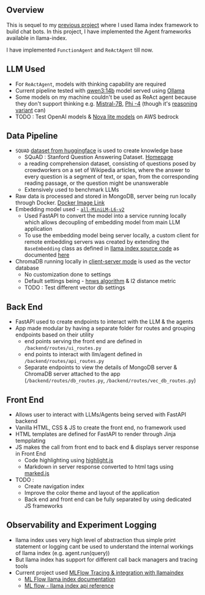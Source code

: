 ## Overview

This is sequel to my [previous project](https://github.com/YashKushwaha/chatbot_ui) where I used llama index framework to build chat bots. In this project, I have implemented the Agent frameworks available in llama-index. 

I have implemented `FunctionAgent` and `ReActAgent` till now.

## LLM Used
- For `ReActAgent`, models with thinking capability are required
- Current pipeline tested with [qwen3:14b](https://ollama.com/library/qwen3:14b) model served using [Ollama](https://ollama.com/download/linux)
- Some models on my machine couldn't be used as ReAct agent because they don't support thinking e.g. [Mistral-7B](https://huggingface.co/lmstudio-community/Mistral-7B-Instruct-v0.3-GGUF), [Phi -4](https://huggingface.co/lmstudio-community/phi-4-GGUF) (though it's [reasoning variant](https://huggingface.co/microsoft/Phi-4-reasoning) can)
- TODO : Test OpenAI models & [Nova lite models](https://aws.amazon.com/ai/generative-ai/nova/) on AWS bedrock


## Data Pipeline
- `SQUAD` [dataset from huggingface](https://huggingface.co/datasets/rajpurkar/squad) is used to create knowledge base
  - SQuAD : Stanford Question Answering Dataset. [Homepage](https://rajpurkar.github.io/SQuAD-explorer/)
  - a reading comprehension dataset, consisting of questions posed by crowdworkers on a set of Wikipedia articles, where the answer to every question is a segment of text, or span, from the corresponding reading passage, or the question might be unanswerable
  - Extensively used to benchmark LLMs
- Raw data is processed and stored in MongoDB, server being run locally through Docker. [Docker Image Link](https://hub.docker.com/_/mongo)
- Embedding model used - [`all-MiniLM-L6-v2`](https://huggingface.co/sentence-transformers/all-MiniLM-L6-v2)
  - Used FastAPI to convert the model into a service running locally which allows decoupling of embedding model from main LLM application
  - To use the embedding model being server locally, a custom client for remote embedding servers was created by extending the `BaseEmbedding` class as defined in [llama index source code](https://github.com/run-llama/llama_index/blob/main/llama-index-core/llama_index/core/base/embeddings/base.py) as documented [here](https://docs.llamaindex.ai/en/stable/module_guides/models/embeddings/#custom-embedding-model) 
-  ChromaDB running locally in [client-server mode](https://docs.trychroma.com/docs/run-chroma/client-server) is used as the vector database
   - No customization done to settings 
   - Default settings being - [hnws algorithm](https://en.wikipedia.org/wiki/Hierarchical_navigable_small_world) & l2 distance metric
   - TODO : Test different vector db settings

## Back End
- FastAPI used to create endpoints to interact with the LLM & the agents
- App made modular by having a separate folder for routes and grouping endpoints based on their utility
  -  end points serving the front end are defined in `/backend/routes/ui_routes.py`
  -  end points to interact with llm/agent defined in `/backend/routes/api_routes.py`
  -  Separate endpoints to view the details of MongoDB server & ChromaDB server attached to the app (`/backend/routes/db_routes.py`, `/backend/routes/vec_db_routes.py`)

## Front End
- Allows user to interact with LLMs/Agents being served with FastAPI backend
- Vanilla HTML, CSS & JS to create the front end, no framework used
- HTML templates are defined for FastAPI to render through Jinja tempplating
- JS makes the call from front end to back end & displays server response in Front End
  - Code highlighting using [highlight.js](https://highlightjs.org/)
  - Markdown in server response converted to html tags using [marked.js](https://marked.js.org/)
- TODO :
  - Create navigation index 
  - Improve the color theme and layout of the application 
  - Back end and front end can be fully separated by using dedicated JS frameworks

## Observability and Experiment Logging
- llama index uses very high level of abstraction thus simple print statement or logging cant be used to understand the internal workings of llama index (e.g. agent.run(query))
- But llama index has support for different call back managers and tracing tools
- Current project used [MLFlow Tracing & integration with llamaindex](https://docs.llamaindex.ai/en/stable/examples/observability/MLflow/) 
  - [ML Flow llama index documentation](https://mlflow.org/docs/latest/genai/flavors/llama-index/index.html)
  - [ML flow - llama index api reference](https://mlflow.org/docs/latest/api_reference/python_api/mlflow.llama_index.html)